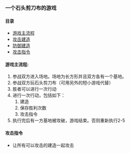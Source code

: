 ### 一个石头剪刀布的游戏

#### 目录
* [游戏主流程](#游戏主流程)
* [攻击建造](https://github.com/QiIL/Paper-Game/blob/master/doc/AttackBuilding.md)
* [防御建造](https://github.com/QiIL/Paper-Game/blob/master/doc/DefendBuilding.md)
* [攻击指令](#攻击指令)

#### 游戏主流程:
1. 参战双方进入场地。场地为长方形并且双方各有一个基地。
2. 参战双方玩石头剪刀布（可用另外的短小游戏代替）
3. 胜者可以进行一次行动
4. 进行一次行动，包括如下：
    1. 建造
    2. 保存胜利次数
    3. 攻击指令
5. 执行完后有一方基地被攻破，游戏结束。否则重新执行2-5

#### 攻击指令
- 让所有可以攻击的建造一起攻击